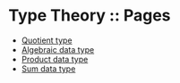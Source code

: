 # Type Theory :: Pages

- [Quotient type](./quotient-type.md)
- [Algebraic data type](./algebraic-data-type.md)
- [Product data type](./product-data-type.md)
- [Sum data type](./sum-data-type.md)
